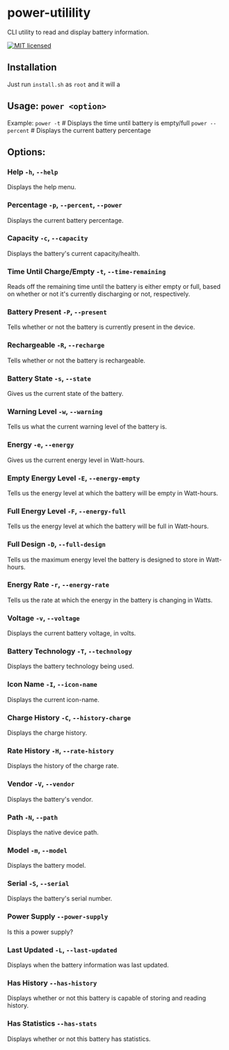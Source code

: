 # power-utilility
CLI utility to read and display battery information.

[![MIT licensed](https://img.shields.io/badge/license-MIT-blue.svg)](./LICENSE)

## Installation
Just run `install.sh` as `root` and it will a

## Usage: `power <option>`
Example: `power -t`   # Displays the time until battery is empty/full
         `power --percent`   # Displays the current battery percentage

## Options:

### Help `-h`, `--help`
Displays the help menu.

### Percentage `-p`, `--percent`, `--power`
Displays the current battery percentage.

### Capacity `-c`, `--capacity`
Displays the battery's current capacity/health.

### Time Until Charge/Empty `-t`, `--time-remaining`
Reads off the remaining time until the battery is either empty or full, based on whether or not it's currently discharging or not, respectively.

### Battery Present `-P`, `--present`
Tells whether or not the battery is currently present in the device.

### Rechargeable `-R`, `--recharge`
Tells whether or not the battery is rechargeable.

### Battery State `-s`, `--state`
Gives us the current state of the battery.

### Warning Level `-w`, `--warning`
Tells us what the current warning level of the battery is.

### Energy `-e`, `--energy`
Gives us the current energy level in Watt-hours.

### Empty Energy Level `-E`, `--energy-empty`
Tells us the energy level at which the battery will be empty in Watt-hours.

### Full Energy Level `-F`, `--energy-full`
Tells us the energy level at which the battery will be full in Watt-hours.

### Full Design `-D`, `--full-design`
Tells us the maximum energy level the battery is designed to store in Watt-hours.

### Energy Rate `-r`, `--energy-rate`
Tells us the rate at which the energy in the battery is changing in Watts.

### Voltage `-v`, `--voltage`
Displays the current battery voltage, in volts.

### Battery Technology `-T`, `--technology`
Displays the battery technology being used.

### Icon Name `-I`, `--icon-name`
Displays the current icon-name.

### Charge History `-C`, `--history-charge`
Displays the charge history.

### Rate History `-H`, `--rate-history`
Displays the history of the charge rate.

### Vendor `-V`, `--vendor`
Displays the battery's vendor.

### Path `-N`, `--path`
Displays the native device path.

### Model `-m`, `--model`
Displays the battery model.

### Serial `-S`, `--serial`
Displays the battery's serial number.

### Power Supply `--power-supply`
Is this a power supply?

### Last Updated `-L`, `--last-updated`
Displays when the battery information was last updated.

### Has History `--has-history`
Displays whether or not this battery is capable of storing and reading history.

### Has Statistics `--has-stats`
Displays whether or not this battery has statistics.
